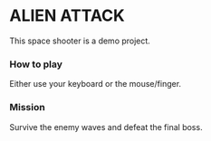 # ALIEN ATTACK

This space shooter is a demo project.

### How to play

Either use your keyboard or the mouse/finger.

### Mission

Survive the enemy waves and defeat the final boss.